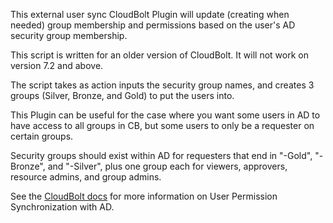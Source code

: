 This external user sync CloudBolt Plugin will update (creating when needed) group membership and permissions based on the user's AD security group membership.

This script is written for an older version of CloudBolt. It will not work on version 7.2
and above.

The script takes as action inputs the security group names, and creates 3 groups (Silver, Bronze, and Gold) to put the users into.

This Plugin can be useful for the case where you want some users in AD to have access to all groups in CB, but some users to only be a requester on certain groups.

Security groups should exist within AD for requesters that end in "-Gold", "-Bronze", and "-Silver", plus one group each for viewers, approvers, resource admins, and group admins.

See the [CloudBolt docs](http://docs.cloudbolt.io/) for more information on User Permission Synchronization with AD.
